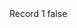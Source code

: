 <?xml version="1.0" encoding="UTF-8"?>
<CustomMetadata xmlns="http://soap.sforce.com/2006/04/metadata">
    <label>Record 1</label>
    <protected>false</protected>
</CustomMetadata>
